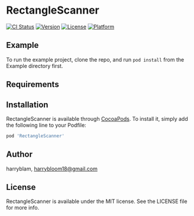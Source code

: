 # RectangleScanner

[![CI Status](http://img.shields.io/travis/harryblam/RectangleScanner.svg?style=flat)](https://travis-ci.org/harryblam/RectangleScanner)
[![Version](https://img.shields.io/cocoapods/v/RectangleScanner.svg?style=flat)](http://cocoapods.org/pods/RectangleScanner)
[![License](https://img.shields.io/cocoapods/l/RectangleScanner.svg?style=flat)](http://cocoapods.org/pods/RectangleScanner)
[![Platform](https://img.shields.io/cocoapods/p/RectangleScanner.svg?style=flat)](http://cocoapods.org/pods/RectangleScanner)

## Example

To run the example project, clone the repo, and run `pod install` from the Example directory first.

## Requirements

## Installation

RectangleScanner is available through [CocoaPods](http://cocoapods.org). To install
it, simply add the following line to your Podfile:

```ruby
pod 'RectangleScanner'
```

## Author

harryblam, harrybloom18@gmail.com

## License

RectangleScanner is available under the MIT license. See the LICENSE file for more info.
